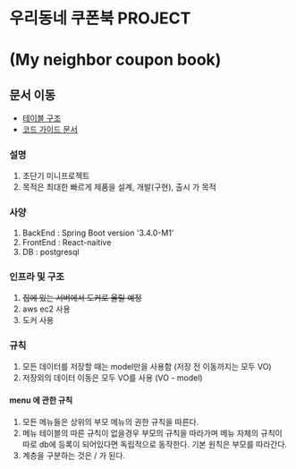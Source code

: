 # 우리동네 쿠폰북 PROJECT 
# (My neighbor coupon book)

## 문서 이동
- [테이블 구조](docs/table-structure-code.md)
- [코드 가이드 문서](docs/code-guide.md)

### 설명
1. 초단기 미니프로젝트
2. 목적은 최대한 빠르게 제품을 설계, 개발(구현), 출시 가 목적

### 사양

1. BackEnd : Spring Boot version '3.4.0-M1'
2. FrontEnd : React-naitive
3. DB : postgresql
 
### 인프라 및 구조

1. ~~집에 있는 서버에서 도커로 올릴 예정~~
2. aws ec2 사용
3. 도커 사용


### 규칙

1. 모든 데이터를 저장할 때는 model만을 사용함 (저장 전 이동까지는 모두 VO)
2. 저장외의 데이터 이동은 모두 VO를 사용 (VO - model)


#### menu 에 관한 규칙
1. 모든 메뉴들은 상위의 부모 메뉴의 권한 규칙을 따른다.
2. 메뉴 테이블의 따른 규칙이 없을경우 부모의 규칙을 따라가며
메뉴 자체의 규칙이 따로 db에 등록이 되어있다면 독립적으로 동작한다.
기본 원칙은 부모를 따라간다.
3. 계층을 구분하는 것은 / 가 된다.
